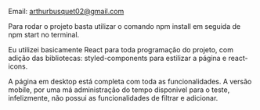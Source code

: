 
Email: arthurbusquet02@gmail.com


Para rodar o projeto basta utilizar o comando npm install em seguida de npm start no terminal.

Eu utilizei basicamente React para toda programação do projeto, com adição das bibliotecas: styled-components para estilizar a página e react-icons.

A página em desktop está completa com toda as funcionalidades. A versão mobile, por uma má administração do tempo disponivel para o teste, infelizmente, não possui as funcionalidades de filtrar e adicionar.

